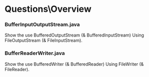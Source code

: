 # Questions\Overview 
### BufferInputOutputStream.java
Show the use BufferedOutputStream (& BufferedInputStream) Using FileOutputStream (& FileInputStream).
### BufferReaderWriter.java
Show the use BufferedWriter (& BufferedReader) Using FileWriter (& FileReader).
